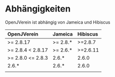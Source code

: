 # Abhängigkeiten

OpenJVerein ist abhängig von Jameica und Hibiscus

| OpenJVerein | Jameica | Hibiscus |
| :--- | :--- | :--- |
| &gt;= 2.8.17 | &gt;= 2.8.\* | &gt;=2.8.7 |
| &gt;= 2.8.4 &lt; 2.8.17 | &gt;= 2.6.\* | &gt;=2.6.11 |
| &gt;= 2.8.0 &lt;= 2.8.3 | 2.6.\* | 2.6.0 |
| 2.6.\* | 2.6.\* | 2.6.0 |
|  |  |  |

